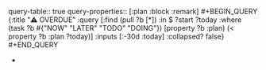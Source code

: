 query-table:: true
query-properties:: [:plan :block :remark]
#+BEGIN_QUERY
 {:title "⚠️ OVERDUE"
  :query [:find (pull ?b [*])
          :in $ ?start ?today
          :where
          (task ?b #{"NOW" "LATER" "TODO" "DOING"})
          [property ?b :plan)
          (< property ?b :plan ?today)]
  :inputs [:-30d :today]
  :collapsed? false}
#+END_QUERY

-